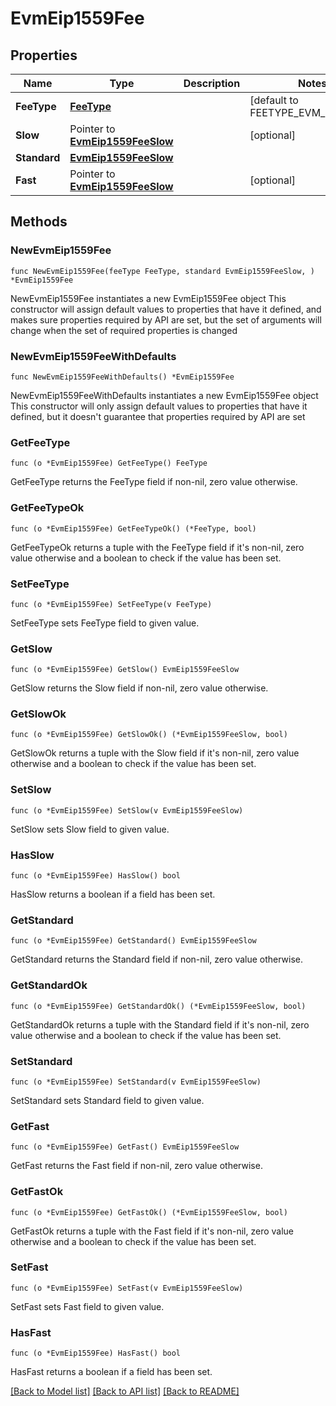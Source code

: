 # EvmEip1559Fee

## Properties

Name | Type | Description | Notes
------------ | ------------- | ------------- | -------------
**FeeType** | [**FeeType**](FeeType.md) |  | [default to FEETYPE_EVM_EIP_1559]
**Slow** | Pointer to [**EvmEip1559FeeSlow**](EvmEip1559FeeSlow.md) |  | [optional] 
**Standard** | [**EvmEip1559FeeSlow**](EvmEip1559FeeSlow.md) |  | 
**Fast** | Pointer to [**EvmEip1559FeeSlow**](EvmEip1559FeeSlow.md) |  | [optional] 

## Methods

### NewEvmEip1559Fee

`func NewEvmEip1559Fee(feeType FeeType, standard EvmEip1559FeeSlow, ) *EvmEip1559Fee`

NewEvmEip1559Fee instantiates a new EvmEip1559Fee object
This constructor will assign default values to properties that have it defined,
and makes sure properties required by API are set, but the set of arguments
will change when the set of required properties is changed

### NewEvmEip1559FeeWithDefaults

`func NewEvmEip1559FeeWithDefaults() *EvmEip1559Fee`

NewEvmEip1559FeeWithDefaults instantiates a new EvmEip1559Fee object
This constructor will only assign default values to properties that have it defined,
but it doesn't guarantee that properties required by API are set

### GetFeeType

`func (o *EvmEip1559Fee) GetFeeType() FeeType`

GetFeeType returns the FeeType field if non-nil, zero value otherwise.

### GetFeeTypeOk

`func (o *EvmEip1559Fee) GetFeeTypeOk() (*FeeType, bool)`

GetFeeTypeOk returns a tuple with the FeeType field if it's non-nil, zero value otherwise
and a boolean to check if the value has been set.

### SetFeeType

`func (o *EvmEip1559Fee) SetFeeType(v FeeType)`

SetFeeType sets FeeType field to given value.


### GetSlow

`func (o *EvmEip1559Fee) GetSlow() EvmEip1559FeeSlow`

GetSlow returns the Slow field if non-nil, zero value otherwise.

### GetSlowOk

`func (o *EvmEip1559Fee) GetSlowOk() (*EvmEip1559FeeSlow, bool)`

GetSlowOk returns a tuple with the Slow field if it's non-nil, zero value otherwise
and a boolean to check if the value has been set.

### SetSlow

`func (o *EvmEip1559Fee) SetSlow(v EvmEip1559FeeSlow)`

SetSlow sets Slow field to given value.

### HasSlow

`func (o *EvmEip1559Fee) HasSlow() bool`

HasSlow returns a boolean if a field has been set.

### GetStandard

`func (o *EvmEip1559Fee) GetStandard() EvmEip1559FeeSlow`

GetStandard returns the Standard field if non-nil, zero value otherwise.

### GetStandardOk

`func (o *EvmEip1559Fee) GetStandardOk() (*EvmEip1559FeeSlow, bool)`

GetStandardOk returns a tuple with the Standard field if it's non-nil, zero value otherwise
and a boolean to check if the value has been set.

### SetStandard

`func (o *EvmEip1559Fee) SetStandard(v EvmEip1559FeeSlow)`

SetStandard sets Standard field to given value.


### GetFast

`func (o *EvmEip1559Fee) GetFast() EvmEip1559FeeSlow`

GetFast returns the Fast field if non-nil, zero value otherwise.

### GetFastOk

`func (o *EvmEip1559Fee) GetFastOk() (*EvmEip1559FeeSlow, bool)`

GetFastOk returns a tuple with the Fast field if it's non-nil, zero value otherwise
and a boolean to check if the value has been set.

### SetFast

`func (o *EvmEip1559Fee) SetFast(v EvmEip1559FeeSlow)`

SetFast sets Fast field to given value.

### HasFast

`func (o *EvmEip1559Fee) HasFast() bool`

HasFast returns a boolean if a field has been set.


[[Back to Model list]](../README.md#documentation-for-models) [[Back to API list]](../README.md#documentation-for-api-endpoints) [[Back to README]](../README.md)


